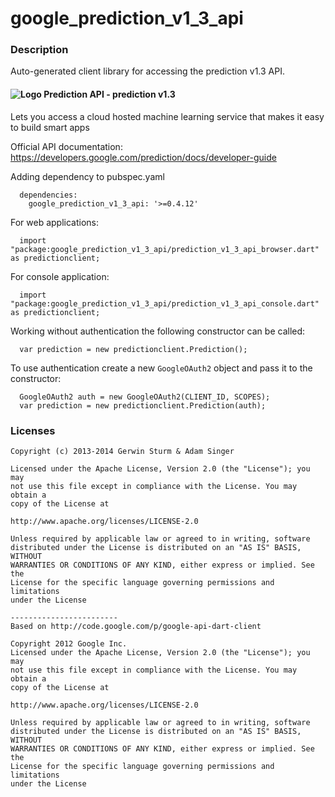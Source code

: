 # google_prediction_v1_3_api

### Description

Auto-generated client library for accessing the prediction v1.3 API.

#### ![Logo](http://www.google.com/images/icons/feature/predictionapi-16.png) Prediction API - prediction v1.3

Lets you access a cloud hosted machine learning service that makes it easy to build smart apps

Official API documentation: https://developers.google.com/prediction/docs/developer-guide

Adding dependency to pubspec.yaml

```
  dependencies:
    google_prediction_v1_3_api: '>=0.4.12'
```

For web applications:

```
  import "package:google_prediction_v1_3_api/prediction_v1_3_api_browser.dart" as predictionclient;
```

For console application:

```
  import "package:google_prediction_v1_3_api/prediction_v1_3_api_console.dart" as predictionclient;
```

Working without authentication the following constructor can be called:

```
  var prediction = new predictionclient.Prediction();
```

To use authentication create a new `GoogleOAuth2` object and pass it to the constructor:


```
  GoogleOAuth2 auth = new GoogleOAuth2(CLIENT_ID, SCOPES);
  var prediction = new predictionclient.Prediction(auth);
```

### Licenses

```
Copyright (c) 2013-2014 Gerwin Sturm & Adam Singer

Licensed under the Apache License, Version 2.0 (the "License"); you may 
not use this file except in compliance with the License. You may obtain a 
copy of the License at

http://www.apache.org/licenses/LICENSE-2.0

Unless required by applicable law or agreed to in writing, software
distributed under the License is distributed on an "AS IS" BASIS, WITHOUT
WARRANTIES OR CONDITIONS OF ANY KIND, either express or implied. See the
License for the specific language governing permissions and limitations 
under the License

------------------------
Based on http://code.google.com/p/google-api-dart-client

Copyright 2012 Google Inc.
Licensed under the Apache License, Version 2.0 (the "License"); you may 
not use this file except in compliance with the License. You may obtain a
copy of the License at

http://www.apache.org/licenses/LICENSE-2.0

Unless required by applicable law or agreed to in writing, software
distributed under the License is distributed on an "AS IS" BASIS, WITHOUT
WARRANTIES OR CONDITIONS OF ANY KIND, either express or implied. See the
License for the specific language governing permissions and limitations 
under the License

```
